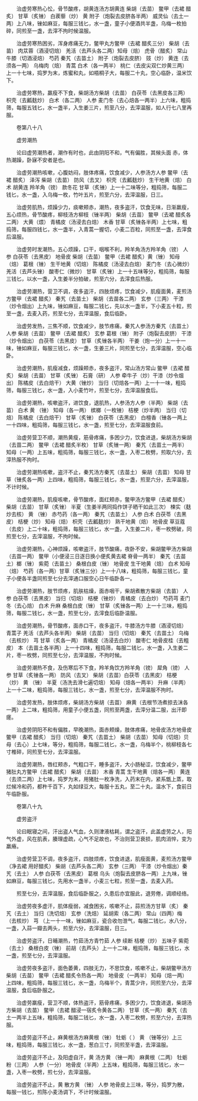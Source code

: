 <!-- { "loadSidebar": true } -->
　　治虚劳寒热心忪，骨节酸疼，胡黄连汤方胡黄连 柴胡（去苗） 鳖甲（去裙 醋炙） 甘草（炙锉） 白蒺藜（炒） 黄 附子（炮裂去皮脐各半两） 威灵仙（去土一两）上八味，锉如麻豆，每服三钱匕，水一盏，童子小便酒共半盏，乌梅一枚拍碎，同煎至一盏，去滓不拘时候温服。

　　治虚劳寒热困劣，浑身疼痛无力，鳖甲丸方鳖甲（去裙 醋炙三分） 柴胡（去苗） 肉苁蓉（酒浸切焙） 羌活（去芦头各二两）知母（焙） 虎骨（醋炙） 常山 牛膝（切酒浸焙） 芍药 秦艽（去苗土） 附子（炮裂去皮脐） 豉（炒） 黄连（去须各一两） 乌梅肉（焙） 青蒿 白术（各一两半） 桃仁（去皮尖双仁炒黄三两）上一十七味，捣罗为末，炼蜜和丸，如梧桐子大，每服二十丸，空心临卧，温米饮下。

　　治虚劳寒热，羸瘦不下食，柴胡汤方柴胡（去苗） 白茯苓（去黑皮各三两） 枳壳（去瓤麸炒） 白术（各二两） 人参 麦门冬（去心焙各一两半）上六味，粗捣筛，每服五钱匕，水一盏半，入生姜三片，煎至八分，去滓温服，如人行七八里再服。

　　卷第八十八

　　虚劳潮热

　　论曰虚劳潮热者，潮作有时也，此由阴阳不和，气有偏胜，其候头面 赤，体热潮躁，卧寐不安者是也。

　　治虚劳潮热咳嗽，心腹妨闷，肢体疼痛，饮食减少，人参汤方人参 鳖甲（去裙 醋炙） 泽泻 柴胡（去苗） 防风（去叉） 枳壳（去瓤麸炒） 生干地黄（焙） 白术 胡黄连 羚羊角（镑） 款冬花 甘草（炙锉）上一十二味等分，粗捣筛，每服二钱匕，水一盏，入乌梅一枚，竹叶五片，煎至六分，去滓温服，日三。

　　治虚劳肌热，烦躁少力，痰嗽颊赤，潮热，夜多盗汗，饮食无味，日渐羸瘦，五心烦热，骨节酸疼，柳枝汤方柳枝（锉半两） 柴胡（去苗） 鳖甲（去裙 醋炙各二两） 大黄（煨） 青橘皮（汤浸去白焙） 木香 甘草（炙锉各半两）上七味，粗捣筛，每服四钱匕，水一盏半，入青蒿一握切，小麦二百粒，同煎至一盏，去滓食后温服。

　　治虚劳时发潮热，五心烦躁，口干，咽喉不利，羚羊角汤方羚羊角（镑） 人参 白茯苓（去黑皮） 地骨皮 柴胡（去苗） 鳖甲（去裙 醋炙）黄（锉） 知母（焙） 葛根（锉） 生干地黄（切焙） 陈橘皮（汤浸去白焙） 麦门冬（去心微炒）羌活（去芦头锉） 酸枣仁（微炒） 甘草（炙锉）上一十五味等分，粗捣筛，每服三钱匕，以水一盏，入生姜半分拍破，煎至六分，去滓食后热服。

　　治虚劳潮热，营卫不调，夜多盗汗，四肢烦疼，饮食减少，肌瘦面黄，麦煎汤方鳖甲（去裙 醋炙） 秦艽（去苗土） 柴胡（去苗各二两） 玄参（三两） 干漆（炒令烟出）上九味，锉如麻豆，每服二钱匕，先以水一盏半，下小麦五十粒，煎至一盏，去麦入药，煎至七分，去滓温服，食后临卧。

　　治虚劳发热，三焦不顺，饮食减少，肢节疼痛，秦艽人参汤方秦艽（去苗土） 人参 柴胡（去苗） 鳖甲（去裙 醋炙） 玄参 葛根（锉） 附子（炮裂去皮脐） 干漆（炒令烟出） 白茯苓（去黑皮） 甘草（炙锉各半两） 干姜（炮一分）上一十一味，锉如麻豆，每服三钱匕，水一盏，生姜三片，同煎至七分，去滓温服，空心临卧。

　　治虚劳潮热，肌瘦减食，烦躁颊赤，夜多盗汗，常山汤方常山 鳖甲（去裙 醋炙） 柴胡（去苗） 甘草（炙锉） 石膏（研） 人参 牵牛子（炒）干漆（炒令烟出） 陈橘皮（去白焙干） 大黄（锉炒） 当归（切焙各一两）上一十一味，粗捣筛，每服三钱匕，水一盏，入小麦竹叶，煎至七分，去滓温服食后。

　　治虚劳潮热，咳嗽盗汗，进饮食，退肌热，人参汤方人参（半两） 柴胡（去苗） 白术 黄 （锉） 知母（各一两） 槟榔（一枚锉） 桔梗（炒半两） 当归（切焙） 陈橘皮（去白焙干） 甘草（炙锉） 白茯苓（去黑皮） 白檀香（锉各一两上一十四味，粗捣筛，每服三钱匕，水一盏，煎至七分，去滓温服食前。

　　治虚劳营卫不顺，潮热黄瘦，筋骨疼痛，多困少力，饮食进退，柴胡汤方柴胡（去苗二两） 鳖甲（去裙 醋炙半枚） 甘草（炙锉一两） 秦艽（去苗土一两半） 知母（一两）上五味，粗捣筛，每服三钱匕，水一盏，入枣二枚劈，煎取六分，去滓热服不拘时。

　　治虚劳潮热咳嗽，盗汗不止，秦艽汤方秦艽（去苗土） 柴胡（去苗） 知母 甘草（锉炙各一两）上四味，粗捣筛，每服三钱匕，水一盏，煎至六分，去滓温服，不计时候。

　　治虚劳潮热，肌瘦咳嗽，骨节酸疼，面红颊赤，鳖甲汤方鳖甲（去裙 醋炙） 柴胡（去苗） 甘草（炙锉） 半夏（生姜半两同捣作饼子晒干如此三次） 楝实（麸炒去核） 黄 （锉） 赤芍药（各一两） 秦艽（去苗土） 人参 白术 白茯苓（去黑皮） 桔梗（炒） 知母（焙） 枳壳（去瓤麸炒） 熟干地黄（焙） 地骨皮 草豆蔻（去皮）上二十味，粗捣筛，每服三钱匕，水一盏，入生姜二片，枣一枚劈破，同煎至七分，去滓温服，不拘时候。

　　治虚劳潮热，心神烦躁，咳嗽盗汗，肢节酸痛，夜卧不安，柴胡鳖甲汤方柴胡（去苗一两） 鳖甲（小便浸三日逐日换小便炙黄去裙 脊骨一两半） 秦艽（去苗土）榔（锉） 紫菀（去苗土） 桑根白皮（锉） 地骨皮 生干地黄（焙） 白术 知母（焙） 芍药（各一两）甘草（炙锉三分）上一十八味，粗捣筛，每服三钱匕，童子小便各半盏同煎至七分去滓通口服空心日午临卧各一。

　　治虚劳潮热，肢节烦疼，肌肤枯燥，面赤咽干，柴胡煮散方柴胡（去苗） 人参 白茯苓（去黑皮） 当归（切焙） 桔梗（锉炒） 青橘皮（去白炒） 芍药芎 麦门冬（去心焙） 白术 升麻 桑根白皮（锉） 甘草（炙锉各一两）上一十三味，粗捣筛，每服二钱匕，水一盏，煎至七分，去滓食后临卧温服。

　　治虚劳潮热，骨节酸疼，面赤口干，夜多盗汗，牛膝汤方牛膝（酒浸切焙） 青蒿子 羌活（去芦头各半两） 柴胡（去苗） 当归（切焙） 秦艽（去苗土） 乌梅（去核炒） 芎 甘草（炙各一两） 青橘皮（汤浸去白炒） 酸枣仁 地骨皮桂（去粗皮） 本（去苗土各半两）上一十四味，粗捣筛，每服二钱匕，水一盏，入生姜二片，枣一枚劈，同煎至七分，去滓温服，不拘时候。

　　治虚劳潮热不食，及伤寒后不下食，羚羊角饮方羚羊角（镑） 犀角（镑） 人参 甘草（炙锉各一两） 防风（去叉） 柴胡（去苗）白茯苓（去黑皮） 桔梗（炒） 黄 （锉） 半夏（汤洗去滑七遍切焙） 知母（焙各一两半） 升麻（半两）上一十二味，粗捣筛，每服三钱匕，水一盏，煎至七分，去滓温服不拘时。

　　治虚劳发热，肢体烦疼，柴胡汤方柴胡（去苗） 麻黄（去根节汤煮掠去沫各一两）上二味，粗捣筛，用童子小便五盏，同煎至两盏，去滓分温二服，出汗即瘥。

　　治虚劳阴阳不和有偏胜，早晚潮热，面赤颊燥，肢体疼痛，地骨皮汤方地骨皮 鳖甲（去裙 醋炙） 当归（切焙） 秦艽（去苗土） 柴胡（去苗） 知母（切焙）贝母（去心）上七味，等分，粗捣筛，每服二钱匕，水一盏，乌梅半个，桃柳枝各七寸椎碎，同煎至七分，去滓温服。

　　治虚劳潮热，唇红颊赤，气粗口干，睡多盗汗，大小肠秘涩，饮食减少，鳖甲猪肚丸方鳖甲（去裙 醋炙） 柴胡（去苗） 木香 青蒿 生干地黄（焙各一两） 黄连（去须二两）上七味，捣罗为末，用猪肚一枚净洗，入药末在内，紧系甑上蒸，取烂候冷和药，都杵千百下，丸如绿豆大，每服十五丸，至二十丸，温水下，食前日午临卧服。

　　卷第八十九

　　虚劳盗汗

　　论曰眠寝之间，汗出盗人气血，久则津液枯耗，谓之盗汗，此盖虚劳之人，阳气外虚，风在肌表，腠理虚疏，心气不足故也，不治则营卫衰损，肌肉消悴，变为羸瘠。

　　治虚劳营卫不调，夜多盗汗，四肢烦疼，饮食进退，肌瘦面黄，麦煎汤方鳖甲（净去裙 用好醋炙） 柴胡（去芦头各二两） 玄参（三两） 干漆（炒令烟出）秦艽（去土） 人参 白茯苓（去黑皮） 葛根 乌头（炮裂去皮脐各一两）上九味，锉如麻豆，每服三钱匕，先用水一盏半，小麦三七粒，煎至一盏，去麦入药。

　　煎至七分，去滓温服，食后临卧服之，久患后亦宜服此，退劳倦，调顺经络。

　　治虚劳夜多虚汗，肌体瘦弱，减食困劣，咳嗽不止，蒜煎汤方甘草（炙） 秦艽（去土） 当归（洗切焙） 玄参（洗焙） 延胡索（各二两） 常山（四两）梅（去核炒） 芎 （上一十一味，锉如麻豆，瓷合收勿泄气，每服二钱匕，水八分，一盏，入蒜一瓣去两头，煎至六分，去滓温服，日三。

　　治虚劳盗汗，日晡潮热，竹茹汤方青竹茹 人参 续断 桔梗（炒） 五味子 紫菀（去土） 桑根白皮（锉） 前胡（去芦头）上一十二味，粗捣筛，每服三钱匕，水一盏，煎至七分，去滓温服。

　　治虚劳夜多盗汗，面色萎黄，四肢无力，不思饮食，咳嗽不止，柴胡鳖甲汤方柴胡（去苗） 鳖甲（去裙 醋炙令热各一两） 地骨皮（一两半） 知母（焙一两）上四味，粗捣筛，每服三钱匕，水一盏，乌梅半个，青蒿少许，同煎至六分，去滓温服，食后临卧服之。

　　治虚劳羸瘦，营卫不顺，体热盗汗，筋骨疼痛，多困少力，饮食进退，柴胡汤方柴胡（去苗） 鳖甲（去裙 醋浸一宿炙令黄各二两） 甘草（炙一两） 秦艽（去土一两半上五味，粗捣筛，每服二钱匕，水一盏，入枣二枚劈，煎至六分，去滓热服。

　　治虚劳盗汗不止，麻黄根汤方麻黄根（锉） 牡蛎（ ） 黄 （锉等分）上三味，粗捣筛，每服三钱匕，水一盏，葱白三寸，同煎至半盏，去滓温服。

　　治虚劳盗汗不止，及阳虚自汗，黄 汤方黄 （锉一两） 麻黄根（二两） 牡蛎粉（三两） 人参（一分） 地骨皮（半两）上五味，粗捣筛，每服三钱匕，水一盏，入枣一枚劈，煎七分，去滓温服。

　　治虚劳盗汗不止，黄 散方黄 （锉） 人参 地骨皮上三味，等分，捣罗为散，每服一钱匕，煎陈小麦汤调下，不计时候温服。


